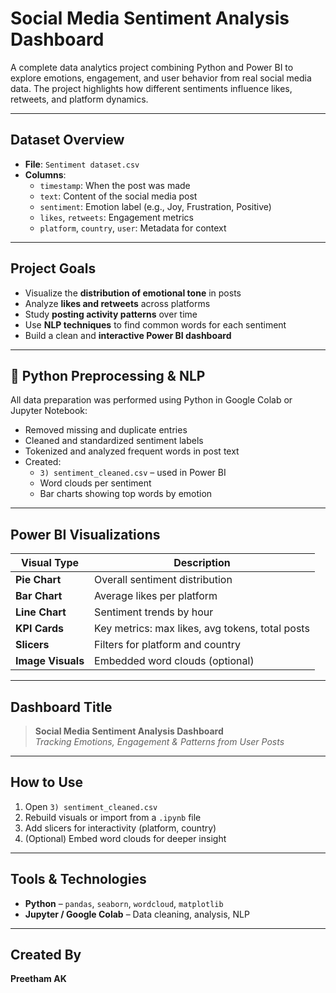 #  Social Media Sentiment Analysis Dashboard

A complete data analytics project combining Python and Power BI to explore emotions, engagement, and user behavior from real social media data. The project highlights how different sentiments influence likes, retweets, and platform dynamics.

---

##  Dataset Overview

- **File**: `Sentiment dataset.csv`
- **Columns**:
  - `timestamp`: When the post was made
  - `text`: Content of the social media post
  - `sentiment`: Emotion label (e.g., Joy, Frustration, Positive)
  - `likes`, `retweets`: Engagement metrics
  - `platform`, `country`, `user`: Metadata for context

---

##  Project Goals

- Visualize the **distribution of emotional tone** in posts
- Analyze **likes and retweets** across platforms
- Study **posting activity patterns** over time
- Use **NLP techniques** to find common words for each sentiment
- Build a clean and **interactive Power BI dashboard**

---

## 🧪 Python Preprocessing & NLP

All data preparation was performed using Python in Google Colab or Jupyter Notebook:

- Removed missing and duplicate entries
- Cleaned and standardized sentiment labels
- Tokenized and analyzed frequent words in post text
- Created:
  - `3) sentiment_cleaned.csv` – used in Power BI
  - Word clouds per sentiment
  - Bar charts showing top words by emotion

---

##  Power BI Visualizations

| Visual Type      | Description                                       |
|------------------|---------------------------------------------------|
| **Pie Chart**     | Overall sentiment distribution                   |
| **Bar Chart**     | Average likes per platform                       |
| **Line Chart**    | Sentiment trends by hour                         |
| **KPI Cards**     | Key metrics: max likes, avg tokens, total posts |
| **Slicers**       | Filters for platform and country                 |
| **Image Visuals** | Embedded word clouds (optional)                 |

---

##  Dashboard Title

> **Social Media Sentiment Analysis Dashboard**  
> *Tracking Emotions, Engagement & Patterns from User Posts*

---

##  How to Use

1. Open `3) sentiment_cleaned.csv` 
2. Rebuild visuals or import from a `.ipynb` file  
3. Add slicers for interactivity (platform, country)  
4. (Optional) Embed word clouds for deeper insight  

---

##  Tools & Technologies

- **Python** – `pandas`, `seaborn`, `wordcloud`, `matplotlib`
- **Jupyter / Google Colab** – Data cleaning, analysis, NLP

---

##  Created By

**Preetham AK**  

